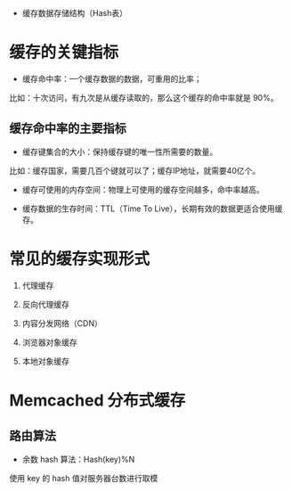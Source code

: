 - 缓存数据存储结构（Hash表）

# 缓存的关键指标
- 缓存命中率：一个缓存数据的数据，可重用的比率；

比如：十次访问，有九次是从缓存读取的，那么这个缓存的命中率就是 90%。

## 缓存命中率的主要指标
- 缓存键集合的大小：保持缓存键的唯一性所需要的数量。

比如：缓存国家，需要几百个键就可以了；缓存IP地址，就需要40亿个。

- 缓存可使用的内存空间：物理上可使用的缓存空间越多，命中率越高。

- 缓存数据的生存时间：TTL（Time To Live），长期有效的数据更适合使用缓存。

# 常见的缓存实现形式
1. 代理缓存

2. 反向代理缓存

3. 内容分发网络（CDN）

4. 浏览器对象缓存

5. 本地对象缓存

# Memcached 分布式缓存

## 路由算法
- 余数 hash 算法：Hash(key)%N

使用 key 的 hash 值对服务器台数进行取模
